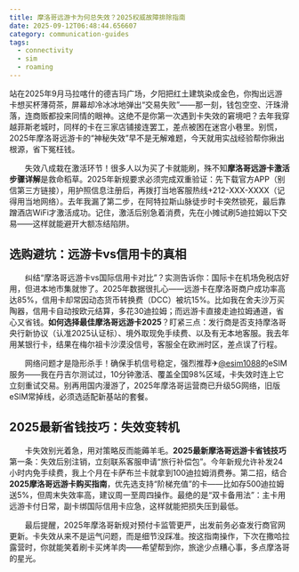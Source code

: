 ```yaml
---
title: 摩洛哥远游卡为何总失效？2025权威故障排除指南
date: 2025-09-12T06:48:44.656607
category: communication-guides
tags:
  - connectivity
  - sim
  - roaming
---
```


站在2025年9月马拉喀什的德吉玛广场，夕阳把红土建筑染成金色，你掏出远游卡想买杯薄荷茶，屏幕却冷冰冰地弹出“交易失败”——那一刻，钱包空空、汗珠滑落，连商贩都投来同情的眼神。这绝不是你第一次遇到卡失效的窘境吧？去年我穿越菲斯老城时，同样的卡在三家店铺接连罢工，差点被困在迷宫小巷里。别慌，2025年摩洛哥远游卡的“神秘失效”早不是无解难题，今天就用实战经验帮你揪出根源，省下冤枉钱。

　　失效八成栽在激活环节！很多人以为买了卡就能刷，殊不知**摩洛哥远游卡激活步骤详解**是救命稻草。2025年新规要求必须完成双重验证：先下载官方APP（别信第三方链接），用护照信息注册后，再拨打当地客服热线+212-XXX-XXXX（记得用当地网络）。去年我漏了第二步，在阿特拉斯山脉徒步时卡突然锁死，最后靠蹭酒店WiFi才激活成功。记住，激活后别急着消费，先在小摊试刷5迪拉姆以下交易——这样就能避开大额冻结陷阱。

## 选购避坑：远游卡vs信用卡的真相  
　　纠结“摩洛哥远游卡vs国际信用卡对比”？实测告诉你：国际卡在机场免税店好用，但进本地市集就惨了。2025年数据很扎心——远游卡在摩洛哥商户成功率高达85%，信用卡却常因动态货币转换费（DCC）被坑15%。比如我在舍夫沙万买陶器，信用卡自动按欧元结算，多花30迪拉姆；而远游卡直接走迪拉姆通道，省心又省钱。**如何选择最佳摩洛哥远游卡2025**？盯紧三点：发行商是否支持摩洛哥央行新协议（认准2025认证标）、境外取现免手续费、以及有无本地客服。我去年用某银行卡，结果在梅尔祖卡沙漠没信号，客服全在欧洲时区，差点误了行程。

　　网络问题才是隐形杀手！确保手机信号稳定，强烈推荐✈[@esim1088](https://t.me/s/esim1088)的eSIM服务——我在丹吉尔测试过，10分钟激活、覆盖全国98%区域，卡失效时连上它立刻重试交易。别再用国内漫游了，2025年摩洛哥运营商已升级5G网络，旧版eSIM常掉线，必须选适配新基站的套餐。

## 2025最新省钱技巧：失效变转机  
　　卡失效别光着急，用对策略反而能薅羊毛。**2025最新摩洛哥远游卡省钱技巧**第一条：失效后别注销，立刻联系客服申请“旅行补偿包”。今年新规允许补发24小时内免手续费，我上个月在卡萨布兰卡就拿到100迪拉姆消费券。第二招，结合**2025摩洛哥远游卡购买指南**，优先选支持“阶梯充值”的卡——比如存500迪拉姆送5%，但周末失效率高，建议周一至周四操作。最绝的是“双卡备用法”：主卡用远游卡付日常，副卡绑国际信用卡应急，这样就能把损失压到最低。

　　最后提醒，2025年摩洛哥新规对预付卡监管更严，出发前务必查发行商官网更新。卡失效从来不是运气问题，而是细节没踩准。按这指南操作，下次在撒哈拉露营时，你就能笑着刷卡买烤羊肉——希望帮到你，旅途少点糟心事，多点摩洛哥的星光。